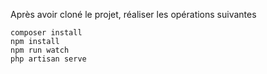 Après avoir cloné le projet, réaliser les opérations suivantes

```shell
composer install
npm install
npm run watch
php artisan serve
```
